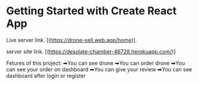 # Getting Started with Create React App

Live server link. [(https://drone-sell.web.app/home)].

server site link. [(https://desolate-chamber-46728.herokuapp.com/)]

Fetures of this project: ➡You can see drone
➡You can order drone
➡You can see your order on dashboard
➡You can give your review
➡You can see dashboard after login or register